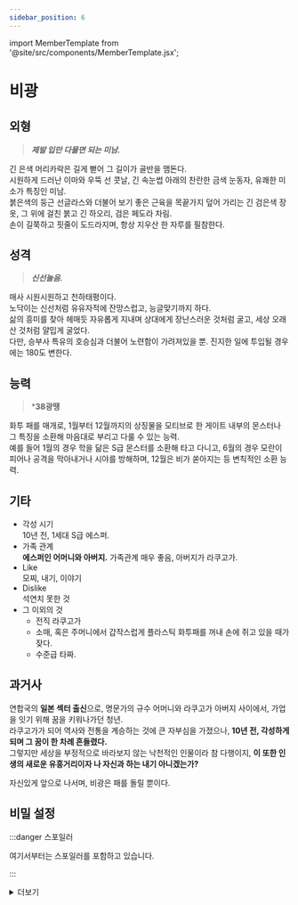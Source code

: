 ```yaml
---
sidebar_position: 6
---
```


import MemberTemplate from '@site/src/components/MemberTemplate.jsx';

# 비광

<MemberTemplate
  title="울프독"
  image="/img/w.png"
  codename="雨光"
  gender="남성"
  age="30"
  height="186cm"
  affiliation="울프독 - 특급 요원"
  ability="[S급] - 38광땡"
  bg="#3AB8DE"
  cr="#fff"
/>

## 외형
> ***제발 입만 다물면 되는 미남.***

긴 은색 머리카락은 길게 뻗어 그 길이가 골반을 맴돈다.  
시원하게 드러난 이마와 우뚝 선 콧날, 긴 속눈썹 아래의 찬란한 금색 눈동자, 유쾌한 미소가 특징인 미남.  
붉은색의 둥근 선글라스와 더불어 보기 좋은 근육을 목끝가지 덮어 가리는 긴 검은색 장옷, 그 위에 걸친 붉고 긴 하오리, 검은 페도라 차림.  
손이 길쭉하고 핏줄이 도드라지며, 항상 지우산 한 자루를 필참한다.  

## 성격
> ***신선놀음.***

매사 시원시원하고 천하태평이다.  
노닥이는 신선처럼 유유자적에 잔망스럽고, 능글맞기까지 하다.  
삶의 흥미를 찾아 헤매듯 자유롭게 지내며 상대에게 장난스러운 것처럼 굴고, 세상 오래 산 것처럼 얄밉게 굴었다.  
다만, 승부사 특유의 호승심과 더불어 노련함이 가려져있을 뿐. 진지한 일에 투입될 경우에는 180도 변한다.

## 능력
> ***38광땡**

화투 패를 매개로, 1월부터 12월까지의 상징물을 모티브로 한 게이트 내부의 몬스터나 그 특징을 소환해 마음대로 부리고 다룰 수 있는 능력.  
예를 들어 1월의 경우 학을 닮은 S급 몬스터를 소환해 타고 다니고, 6월의 경우 모란이 피어나 공격을 막아내거나 시야를 방해하며, 12월은 비가 쏟아지는 등 변칙적인 소환 능력.  

## 기타
- 각성 시기  
10년 전, 1세대 S급 에스퍼.
- 가족 관계  
**에스퍼인 어머니와 아버지.** 가족관계 매우 좋음, 아버지가 라쿠고가.
- Like  
모찌, 내기, 이야기
- Dislike  
석연치 못한 것
- 그 이외의 것
  - 전직 라쿠고가
  - 소매, 혹은 주머니에서 갑작스럽게 플라스틱 화투패를 꺼내 손에 쥐고 있을 때가 잦다. 
  - 수준급 타짜.  
    
## 과거사
연합국의 **일본 섹터 출신**으로, 명문가의 규수 어머니와 라쿠고가 아버지 사이에서, 가업을 잇기 위해 꿈을 키워나가던 청년.  
라쿠고가가 되어 역사와 전통을 계승하는 것에 큰 자부심을 가졌으나, **10년 전, 각성하게 되며 그 꿈이 한 차례 흔들렸다.**  
그렇지만 세상을 부정적으로 바라보지 않는 낙천적인 인물이라 참 다행이지, **이 또한 인생의 새로운 유흥거리이자 나 자신과 하는 내기 아니겠는가?**  

자신있게 앞으로 나서며, 비광은 패를 돌릴 뿐이다.

## 비밀 설정

:::danger 스포일러

여기서부터는 스포일러를 포함하고 있습니다.

:::


<details>
  <summary>
    더보기
  </summary>

  아마코우 야나기. 정치로 유서깊은 가문, **아마코우 가문**의 독자. 
  무엇이든 얻고자 하면 손에 쥐었고, 하고자 한다면 스스로 해낼 수 있을 만큼 유능한 삶을 살아왔다.
  **야나기는 세상의 빛을 그러모아 쥔 자였다.**
  삡삐고도리...

</details>
